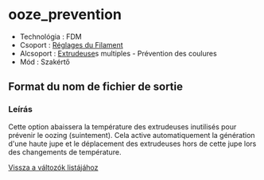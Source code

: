 # ooze\_prevention

* Technológia : FDM
* Csoport : [Réglages du Filament](../filament_settings/filament_settings.md)
* Alcsoport : [Extrudeuse](../printer_settings/printer_settings.md#extrudeuse)s multiples - Prévention des coulures
* Mód : Szakértő

## Format du nom de fichier de sortie

### Leírás

Cette option abaissera la température des extrudeuses inutilisés pour prévenir le oozing \(suintement\). Cela active automatiquement la génération d'une haute jupe et le déplacement des extrudeuses hors de cette jupe lors des changements de température.

[Vissza a változók listájához](variable_list.md)

